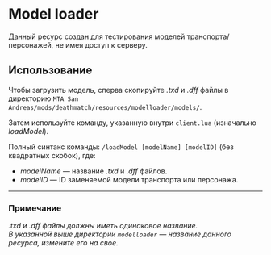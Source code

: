 # Model loader
Данный ресурс создан для тестирования моделей транспорта/персонажей, не имея доступ к серверу.  

## Использование  
Чтобы загрузить модель, сперва скопируйте *.txd* и *.dff* файлы в директорию `MTA San Andreas/mods/deathmatch/resources/modelloader/models/`.  

Затем используйте команду, указанную внутри `client.lua` (изначально *loadModel*).  
  
Полный синтакс команды: `/loadModel [modelName] [modelID]` (без квадратных скобок), где:
* *modelName* — название *.txd* и *.dff* файлов.
* *modelID* — ID заменяемой модели транспорта или персонажа.  

---
### Примечание
*.txd и .dff файлы должны иметь одинаковое название.*  
*В указанной выше директории `modelloader` — название данного ресурса, измените его на свое.*  
